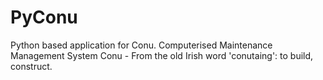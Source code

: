 # PyConu
Python based application for Conu. Computerised Maintenance Management System
Conu - From the old Irish word 'conutaing': to build, construct.
